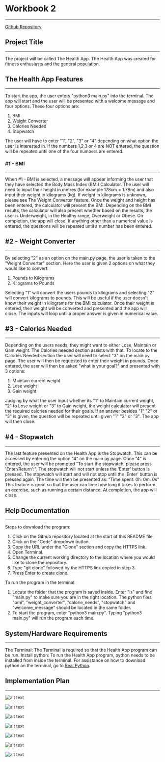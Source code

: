 # Workbook 2
---


[Github Repository](https://github.com/JordanWalling/workbook2)

## Project Title 
---
The project will be called The Health App. The Health App was created for fitness enthusiasts and the general population. 

## The Health App Features
---

To start the app, the user enters "python3 main.py" into the terminal. The app will start and the user will be presented with a welcome message and four options. These four options are:
1. BMI
2. Weight Converter 
3. Calories Needed
4. Stopwatch 

The user will have to enter "1", "2", "3" or "4" depending on what option the user is interested in. If the numbers 1,2,3 or 4 are NOT entered, the question will be repeated until one of the four numbers are entered. 

### #1 - BMI
---

When #1 - BMI is selected, a message will appear informing the user that they have selected the Body Mass Index (BMI) Calculator. The user will need to input their height in metres (for example 178cm = 1.78m) and also input their weight in kilograms (kg). If weight in kilograms is unknown, please see The Weight Converter feature. Once the weight and height has been entered, the calculator will present the BMI. Depending on the BMI results, the calculator will also present whether based on the results, the user is Underweight, in the Healthy range, Overweight or Obese. On completion, the app will close. If anything other than a numerical value is entered, the questions will be repeated until a number has been entered.

## #2 - Weight Converter 
---
By selecting "2" as an option on the main.py page, the user is taken to the "Weight Converter" section. Here the user is given 2 options on what they would like to convert: 
1. Pounds to Kilograms
2. Kilograms to Pounds

Selecting "1" will convert the users pounds to kilograms and selecting "2" will convert kilograms to pounds. This will be useful if the user doesn't know their weight in kilograms for the BMI calculator. Once their weight is entered, their weight will be converted and presented and the app will close. The inputs will loop until a proper answer is given in numerical value. 

## #3 - Calories Needed
---

Depending on the users needs, they might want to either Lose, Maintain or Gain weight. The Calories needed section assists with that. To locate to the Calories Needed section the user will need to select "3" on the main.py page. The user will then be requested to enter their weight in pounds. Once entered, the user will then be asked "what is your goal?" and presented with 3 options:
1. Maintain current weight 
2. Lose weight 
3. Gain weight 

Judging by what the user input whether its "1" to Maintain current weight, "2" to Lose weight or "3" to Gain weight, the weight calculator will present the required calories needed for their goals. If an answer besides "1" "2" or "3" is given, the question will be repeated until given "1" "2" or "3". The app will then close. 

## #4 - Stopwatch
---

The last feature presented on the Health App is the Stopwatch. This can be accessed by entering the option "4" on the main.py page. Once "4" is entered, the user will be prompted "To start the stopwatch, please press 'Enter/Return':". The stopwatch will not start unless the 'Enter' button is pressed. The stopwatch will start and will not stop until the 'Enter' button is pressed again. The time will then be presented as:
"Time spent: 0h: 0m: 0s"
This feature is great so that the user can time how long it takes to perform an exercise, such as running a certain distance. At completion, the app will close. 

## Help Documentation
---

Steps to download the program:
1. Click on the Github repository located at the start of this README file. 
2. Click on the "Code" dropdown button. 
3. Copy the URL under the "Clone" section and copy the HTTPS link. 
4. Open Terminal. 
5. Change the current working directory to the location where you would like to clone the repository. 
6. Type "git clone" followed by the HTTPS link copied in step 3. 
7. Press Enter to create clone. 

To run the program in the terminal:
1. Locate the folder that the program is saved inside. Enter "ls" and find "main.py" to make sure you are in the right location. The python files "bmi", "weight_converter", "calorie_needs", "stopwatch" and "welcome_message" should be located in the same folder. 
2. To start the program, enter "python3 main.py". Typing "python3 main.py" will run the program each time. 

## System/Hardware Requirements
---
The Terminal:
The Terminal is required so that the Health App program can be run.
Install python:
To run the Health App program, python needs to be installed from inside the terminal. For assistance on how to download python on the terminal, go to [Real Python](https://realpython.com/installing-python/). 

## Implementation Plan
--- 

![alt text](./screenshots/Screen%20Shot%202022-07-12%20at%204.30.43%20pm.png)

![alt text](./screenshots/Screen%20Shot%202022-07-12%20at%204.31.48%20pm.png)

![alt text](./screenshots/Screen%20Shot%202022-07-12%20at%204.32.28%20pm.png)

![alt text](./screenshots/Screen%20Shot%202022-07-12%20at%204.32.59%20pm.png)

![alt text](./screenshots/Screen%20Shot%202022-07-12%20at%204.33.56%20pm.png)

![alt text](./screenshots/Screen%20Shot%202022-07-12%20at%204.34.18%20pm.png)

![alt text](./screenshots/Screen%20Shot%202022-07-12%20at%204.34.49%20pm.png)